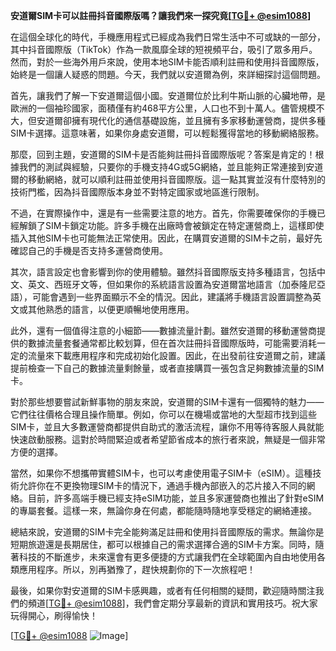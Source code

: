 **安道爾SIM卡可以註冊抖音國際版嗎？讓我們來一探究竟[[TG💪+ @esim1088](https://t.me/s/esim1088)]**

在這個全球化的時代，手機應用程式已經成為我們日常生活中不可或缺的一部分，其中抖音國際版（TikTok）作為一款風靡全球的短視頻平台，吸引了眾多用戶。然而，對於一些海外用戶來說，使用本地SIM卡能否順利註冊和使用抖音國際版，始終是一個讓人疑惑的問題。今天，我們就以安道爾為例，來詳細探討這個問題。

首先，讓我們了解一下安道爾這個小國。安道爾位於比利牛斯山脈的心臟地帶，是歐洲的一個袖珍國家，面積僅有約468平方公里，人口也不到十萬人。儘管規模不大，但安道爾卻擁有現代化的通信基礎設施，並且擁有多家移動運營商，提供多種SIM卡選擇。這意味著，如果你身處安道爾，可以輕鬆獲得當地的移動網絡服務。

那麼，回到主題，安道爾的SIM卡是否能夠註冊抖音國際版呢？答案是肯定的！根據我們的測試與經驗，只要你的手機支持4G或5G網絡，並且能夠正常連接到安道爾的移動網絡，就可以順利註冊並使用抖音國際版。這一點其實並沒有什麼特別的技術門檻，因為抖音國際版本身並不對特定國家或地區進行限制。

不過，在實際操作中，還是有一些需要注意的地方。首先，你需要確保你的手機已經解鎖了SIM卡鎖定功能。許多手機在出廠時會被鎖定在特定運營商上，這樣即使插入其他SIM卡也可能無法正常使用。因此，在購買安道爾的SIM卡之前，最好先確認自己的手機是否支持多運營商使用。

其次，語言設定也會影響到你的使用體驗。雖然抖音國際版支持多種語言，包括中文、英文、西班牙文等，但如果你的系統語言設置為安道爾當地語言（加泰隆尼亞語），可能會遇到一些界面顯示不全的情況。因此，建議將手機語言設置調整為英文或其他熟悉的語言，以便更順暢地使用應用。

此外，還有一個值得注意的小細節——數據流量計劃。雖然安道爾的移動運營商提供的數據流量套餐通常都比較划算，但在首次註冊抖音國際版時，可能需要消耗一定的流量來下載應用程序和完成初始化設置。因此，在出發前往安道爾之前，建議提前檢查一下自己的數據流量剩餘量，或者直接購買一張包含足夠數據流量的SIM卡。

對於那些想要嘗試新鮮事物的朋友來說，安道爾的SIM卡還有一個獨特的魅力——它們往往價格合理且操作簡單。例如，你可以在機場或當地的大型超市找到這些SIM卡，並且大多數運營商都提供自助式的激活流程，讓你不用等待客服人員就能快速啟動服務。這對於時間緊迫或者希望節省成本的旅行者來說，無疑是一個非常方便的選擇。

當然，如果你不想攜帶實體SIM卡，也可以考慮使用電子SIM卡（eSIM）。這種技術允許你在不更換物理SIM卡的情況下，通過手機內部嵌入的芯片接入不同的網絡。目前，許多高端手機已經支持eSIM功能，並且多家運營商也推出了針對eSIM的專屬套餐。這樣一來，無論你身在何處，都能隨時隨地享受穩定的網絡連接。

總結來說，安道爾的SIM卡完全能夠滿足註冊和使用抖音國際版的需求。無論你是短期旅遊還是長期居住，都可以根據自己的需求選擇合適的SIM卡方案。同時，隨著科技的不斷進步，未來還會有更多便捷的方式讓我們在全球範圍內自由地使用各類應用程序。所以，別再猶豫了，趕快規劃你的下一次旅程吧！

最後，如果你對安道爾的SIM卡感興趣，或者有任何相關的疑問，歡迎隨時關注我們的頻道[[TG💪+ @esim1088](https://t.me/s/esim1088)]，我們會定期分享最新的資訊和實用技巧。祝大家玩得開心，刷得愉快！

[[TG💪+ @esim1088](https://t.me/s/esim1088) ![Image](https://i.postimg.cc/4NQfJmqS/Snipaste-2025-05-13-00-14-12.png)]